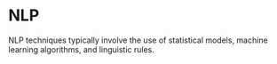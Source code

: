 # NLP
NLP techniques typically involve the use of statistical models, machine learning algorithms, and linguistic rules.
